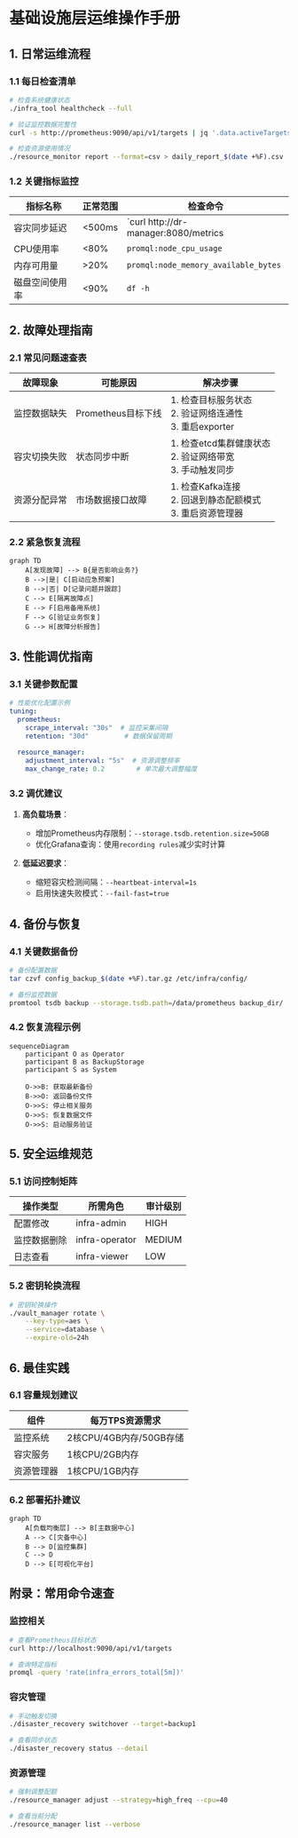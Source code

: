 # 基础设施层运维操作手册

## 1. 日常运维流程

### 1.1 每日检查清单
```bash
# 检查系统健康状态
./infra_tool healthcheck --full

# 验证监控数据完整性
curl -s http://prometheus:9090/api/v1/targets | jq '.data.activeTargets[]|select(.health=="up")'

# 检查资源使用情况
./resource_monitor report --format=csv > daily_report_$(date +%F).csv
```

### 1.2 关键指标监控
| 指标名称              | 正常范围       | 检查命令                     |
|-----------------------|---------------|-----------------------------|
| 容灾同步延迟          | <500ms        | `curl http://dr-manager:8080/metrics | grep sync_latency` |
| CPU使用率            | <80%          | `promql:node_cpu_usage`      |
| 内存可用量           | >20%          | `promql:node_memory_available_bytes` |
| 磁盘空间使用率       | <90%          | `df -h`                     |

## 2. 故障处理指南

### 2.1 常见问题速查表
| 故障现象              | 可能原因               | 解决步骤                     |
|-----------------------|-----------------------|-----------------------------|
| 监控数据缺失          | Prometheus目标下线    | 1. 检查目标服务状态<br>2. 验证网络连通性<br>3. 重启exporter |
| 容灾切换失败          | 状态同步中断          | 1. 检查etcd集群健康状态<br>2. 验证网络带宽<br>3. 手动触发同步 |
| 资源分配异常          | 市场数据接口故障      | 1. 检查Kafka连接<br>2. 回退到静态配额模式<br>3. 重启资源管理器 |

### 2.2 紧急恢复流程
```mermaid
graph TD
    A[发现故障] --> B{是否影响业务?}
    B -->|是| C[启动应急预案]
    B -->|否| D[记录问题并跟踪]
    C --> E[隔离故障点]
    E --> F[启用备用系统]
    F --> G[验证业务恢复]
    G --> H[故障分析报告]
```

## 3. 性能调优指南

### 3.1 关键参数配置
```yaml
# 性能优化配置示例
tuning:
  prometheus:
    scrape_interval: "30s"  # 监控采集间隔
    retention: "30d"         # 数据保留周期
    
  resource_manager:
    adjustment_interval: "5s"  # 资源调整频率
    max_change_rate: 0.2        # 单次最大调整幅度
```

### 3.2 调优建议
1. **高负载场景**：
   - 增加Prometheus内存限制：`--storage.tsdb.retention.size=50GB`
   - 优化Grafana查询：使用`recording rules`减少实时计算

2. **低延迟要求**：
   - 缩短容灾检测间隔：`--heartbeat-interval=1s`
   - 启用快速失败模式：`--fail-fast=true`

## 4. 备份与恢复

### 4.1 关键数据备份
```bash
# 备份配置数据
tar czvf config_backup_$(date +%F).tar.gz /etc/infra/config/

# 备份监控数据
promtool tsdb backup --storage.tsdb.path=/data/prometheus backup_dir/
```

### 4.2 恢复流程示例
```mermaid
sequenceDiagram
    participant O as Operator
    participant B as BackupStorage
    participant S as System
    
    O->>B: 获取最新备份
    B->>O: 返回备份文件
    O->>S: 停止相关服务
    O->>S: 恢复数据文件
    O->>S: 启动服务验证
```

## 5. 安全运维规范

### 5.1 访问控制矩阵
| 操作类型          | 所需角色        | 审计级别 |
|-------------------|---------------|---------|
| 配置修改          | infra-admin   | HIGH    |
| 监控数据删除      | infra-operator | MEDIUM  |
| 日志查看          | infra-viewer  | LOW     |

### 5.2 密钥轮换流程
```bash
# 密钥轮换操作
./vault_manager rotate \
    --key-type=aes \
    --service=database \
    --expire-old=24h
```

## 6. 最佳实践

### 6.1 容量规划建议
| 组件              | 每万TPS资源需求       |
|-------------------|----------------------|
| 监控系统          | 2核CPU/4GB内存/50GB存储 |
| 容灾服务          | 1核CPU/2GB内存       |
| 资源管理器        | 1核CPU/1GB内存       |

### 6.2 部署拓扑建议
```mermaid
graph TD
    A[负载均衡层] --> B[主数据中心]
    A --> C[灾备中心]
    B --> D[监控集群]
    C --> D
    D --> E[可视化平台]
```

## 附录：常用命令速查

### 监控相关
```bash
# 查看Prometheus目标状态
curl http://localhost:9090/api/v1/targets

# 查询特定指标
promql -query 'rate(infra_errors_total[5m])'
```

### 容灾管理
```bash
# 手动触发切换
./disaster_recovery switchover --target=backup1

# 查看同步状态
./disaster_recovery status --detail
```

### 资源管理
```bash
# 强制调整配额
./resource_manager adjust --strategy=high_freq --cpu=40

# 查看当前分配
./resource_manager list --verbose
```
